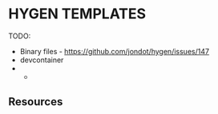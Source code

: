 # HYGEN TEMPLATES

TODO:

* Binary files - https://github.com/jondot/hygen/issues/147
* devcontainer
* *

## Resources
